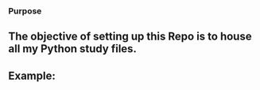 ### Purpose

## The objective of setting up this Repo is to house all my Python study files.

## Example:

